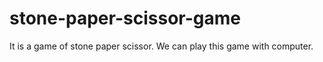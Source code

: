 # stone-paper-scissor-game
It is a game of stone paper scissor. We can play this game with computer.
